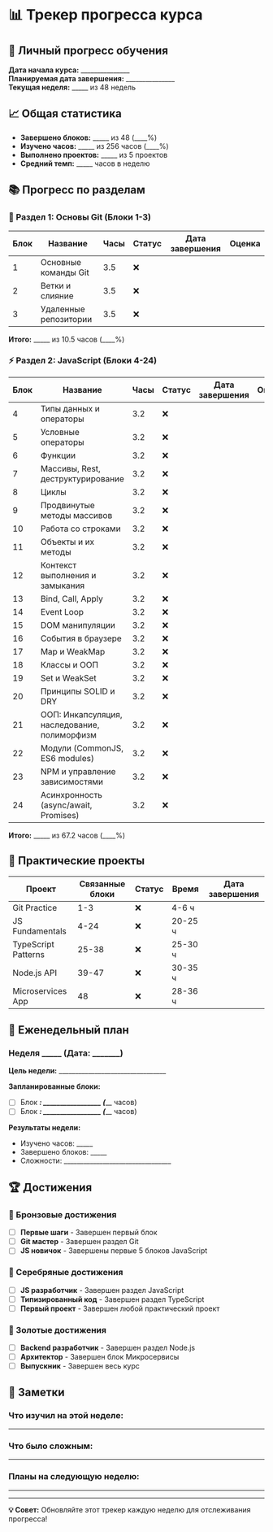 # 📊 Трекер прогресса курса

## 🎯 Личный прогресс обучения

**Дата начала курса:** _______________  
**Планируемая дата завершения:** _______________  
**Текущая неделя:** _____ из 48 недель

## 📈 Общая статистика

- **Завершено блоков:** _____ из 48 (____%)
- **Изучено часов:** _____ из 256 часов (____%)
- **Выполнено проектов:** _____ из 5 проектов
- **Средний темп:** _____ часов в неделю

## 📚 Прогресс по разделам

### 🔧 Раздел 1: Основы Git (Блоки 1-3)

| Блок | Название | Часы | Статус | Дата завершения | Оценка |
|------|----------|------|--------|----------------|--------|
| 1 | Основные команды Git | 3.5 | ❌ | | |
| 2 | Ветки и слияние | 3.5 | ❌ | | |
| 3 | Удаленные репозитории | 3.5 | ❌ | | |

**Итого:** _____ из 10.5 часов (____%)

### ⚡ Раздел 2: JavaScript (Блоки 4-24)

| Блок | Название | Часы | Статус | Дата завершения | Оценка |
|------|----------|------|--------|----------------|--------|
| 4 | Типы данных и операторы | 3.2 | ❌ | | |
| 5 | Условные операторы | 3.2 | ❌ | | |
| 6 | Функции | 3.2 | ❌ | | |
| 7 | Массивы, Rest, деструктурирование | 3.2 | ❌ | | |
| 8 | Циклы | 3.2 | ❌ | | |
| 9 | Продвинутые методы массивов | 3.2 | ❌ | | |
| 10 | Работа со строками | 3.2 | ❌ | | |
| 11 | Объекты и их методы | 3.2 | ❌ | | |
| 12 | Контекст выполнения и замыкания | 3.2 | ❌ | | |
| 13 | Bind, Call, Apply | 3.2 | ❌ | | |
| 14 | Event Loop | 3.2 | ❌ | | |
| 15 | DOM манипуляции | 3.2 | ❌ | | |
| 16 | События в браузере | 3.2 | ❌ | | |
| 17 | Map и WeakMap | 3.2 | ❌ | | |
| 18 | Классы и ООП | 3.2 | ❌ | | |
| 19 | Set и WeakSet | 3.2 | ❌ | | |
| 20 | Принципы SOLID и DRY | 3.2 | ❌ | | |
| 21 | ООП: Инкапсуляция, наследование, полиморфизм | 3.2 | ❌ | | |
| 22 | Модули (CommonJS, ES6 modules) | 3.2 | ❌ | | |
| 23 | NPM и управление зависимостями | 3.2 | ❌ | | |
| 24 | Асинхронность (async/await, Promises) | 3.2 | ❌ | | |

**Итого:** _____ из 67.2 часов (____%)

## 🎯 Практические проекты

| Проект | Связанные блоки | Статус | Время | Дата завершения |
|--------|----------------|--------|-------|----------------|
| Git Practice | 1-3 | ❌ | 4-6 ч | |
| JS Fundamentals | 4-24 | ❌ | 20-25 ч | |
| TypeScript Patterns | 25-38 | ❌ | 25-30 ч | |
| Node.js API | 39-47 | ❌ | 30-35 ч | |
| Microservices App | 48 | ❌ | 28-36 ч | |

## 📅 Еженедельный план

### Неделя _____ (Дата: _______)

**Цель недели:** _________________________________

**Запланированные блоки:**
- [ ] Блок ___: _________________ (_____ часов)
- [ ] Блок ___: _________________ (_____ часов)

**Результаты недели:**
- Изучено часов: _____
- Завершено блоков: _____
- Сложности: _________________________________

## 🏆 Достижения

### 🥉 Бронзовые достижения
- [ ] **Первые шаги** - Завершен первый блок
- [ ] **Git мастер** - Завершен раздел Git
- [ ] **JS новичок** - Завершены первые 5 блоков JavaScript

### 🥈 Серебряные достижения  
- [ ] **JS разработчик** - Завершен раздел JavaScript
- [ ] **Типизированный код** - Завершен раздел TypeScript
- [ ] **Первый проект** - Завершен любой практический проект

### 🥇 Золотые достижения
- [ ] **Backend разработчик** - Завершен раздел Node.js
- [ ] **Архитектор** - Завершен блок Микросервисы
- [ ] **Выпускник** - Завершен весь курс

## 📝 Заметки

### Что изучил на этой неделе:
_________________________________

### Что было сложным:
_________________________________

### Планы на следующую неделю:
_________________________________

---

**💡 Совет:** Обновляйте этот трекер каждую неделю для отслеживания прогресса!
